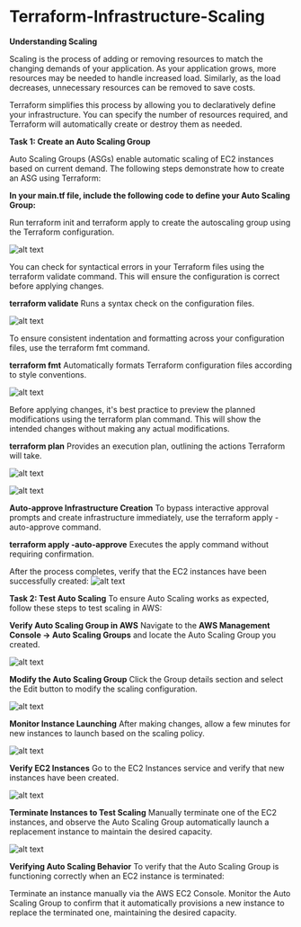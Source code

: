 # Terraform-Infrastructure-Scaling
**Understanding Scaling**

Scaling is the process of adding or removing resources to match the changing demands of your application. As your application grows, more resources may be needed to handle increased load. Similarly, as the load decreases, unnecessary resources can be removed to save costs.

Terraform simplifies this process by allowing you to declaratively define your infrastructure. You can specify the number of resources required, and Terraform will automatically create or destroy them as needed.

**Task 1: Create an Auto Scaling Group**

Auto Scaling Groups (ASGs) enable automatic scaling of EC2 instances based on current demand. The following steps demonstrate how to create an ASG using Terraform:

**In your main.tf file, include the following code to define your Auto Scaling Group:**

Run terraform init and terraform apply to create the autoscaling group using the Terraform configuration.

![alt text](image.png) 

You can check for syntactical errors in your Terraform files using the terraform validate command. This will ensure the configuration is correct before applying changes.

**terraform validate**
Runs a syntax check on the configuration files.

![alt text](image-1.png)

To ensure consistent indentation and formatting across your configuration files, use the terraform fmt command.

**terraform fmt**
Automatically formats Terraform configuration files according to style conventions.

![alt text](image-2.png)

Before applying changes, it's best practice to preview the planned modifications using the terraform plan command. This will show the intended changes without making any actual modifications.

**terraform plan**
Provides an execution plan, outlining the actions Terraform will take.

![alt text](image-3.png)

![alt text](image-4.png)

**Auto-approve Infrastructure Creation**
To bypass interactive approval prompts and create infrastructure immediately, use the terraform apply -auto-approve command.

**terraform apply -auto-approve**
Executes the apply command without requiring confirmation.

After the process completes, verify that the EC2 instances have been successfully created:
![alt text](image-5.png)

**Task 2: Test Auto Scaling**
To ensure Auto Scaling works as expected, follow these steps to test scaling in AWS:

**Verify Auto Scaling Group in AWS**
Navigate to the **AWS Management Console → Auto Scaling Groups** and locate the Auto Scaling Group you created.

![alt text](image-6.png)

**Modify the Auto Scaling Group**
Click the Group details section and select the Edit button to modify the scaling configuration.

![alt text](image-7.png)

**Monitor Instance Launching**
After making changes, allow a few minutes for new instances to launch based on the scaling policy.

![alt text](image-8.png)

**Verify EC2 Instances**
Go to the EC2 Instances service and verify that new instances have been created.

![alt text](image-9.png)

**Terminate Instances to Test Scaling**
Manually terminate one of the EC2 instances, and observe the Auto Scaling Group automatically launch a replacement instance to maintain the desired capacity.

![alt text](image-10.png)

**Verifying Auto Scaling Behavior**
To verify that the Auto Scaling Group is functioning correctly when an EC2 instance is terminated:

Terminate an instance manually via the AWS EC2 Console.
Monitor the Auto Scaling Group to confirm that it automatically provisions a new instance to replace the terminated one, maintaining the desired capacity.